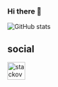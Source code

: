 ### Hi there 👋

![GitHub stats](https://github-readme-stats.vercel.app/api?username=computerphilosopher&count_private=true&show_icons=true&theme=dracula)

## social

[<img src='https://cdn.jsdelivr.net/npm/simple-icons@3.0.1/icons/stackoverflow.svg' alt='stackoverflow' height='40'>](https://stackoverflow.com/users/12407457)  
